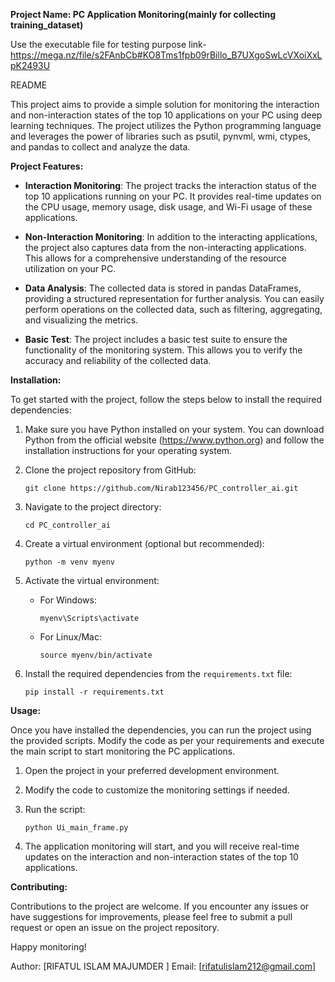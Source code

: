 **Project Name: PC Application Monitoring(mainly for collecting training_dataset)**

Use the executable file for testing purpose 
link-https://mega.nz/file/s2FAnbCb#KO8Tms1fpb09rBillo_B7UXgoSwLcVXoiXxLpK2493U



README

This project aims to provide a simple solution for monitoring the interaction and non-interaction states of the top 10 applications on your PC using deep learning techniques. The project utilizes the Python programming language and leverages the power of libraries such as psutil, pynvml, wmi, ctypes, and pandas to collect and analyze the data.

**Project Features:**

- **Interaction Monitoring**: The project tracks the interaction status of the top 10 applications running on your PC. It provides real-time updates on the CPU usage, memory usage, disk usage, and Wi-Fi usage of these applications.

- **Non-Interaction Monitoring**: In addition to the interacting applications, the project also captures data from the non-interacting applications. This allows for a comprehensive understanding of the resource utilization on your PC.

- **Data Analysis**: The collected data is stored in pandas DataFrames, providing a structured representation for further analysis. You can easily perform operations on the collected data, such as filtering, aggregating, and visualizing the metrics.

- **Basic Test**: The project includes a basic test suite to ensure the functionality of the monitoring system. This allows you to verify the accuracy and reliability of the collected data.

**Installation:**

To get started with the project, follow the steps below to install the required dependencies:

1. Make sure you have Python installed on your system. You can download Python from the official website (https://www.python.org) and follow the installation instructions for your operating system.

2. Clone the project repository from GitHub:
   ```
   git clone https://github.com/Nirab123456/PC_controller_ai.git
   ```

3. Navigate to the project directory:
   ```
   cd PC_controller_ai
   ```

4. Create a virtual environment (optional but recommended):
   ```
   python -m venv myenv
   ```

5. Activate the virtual environment:
   - For Windows:
     ```
     myenv\Scripts\activate
     ```
   - For Linux/Mac:
     ```
     source myenv/bin/activate
     ```

6. Install the required dependencies from the `requirements.txt` file:
   ```
   pip install -r requirements.txt
   ```

**Usage:**

Once you have installed the dependencies, you can run the project using the provided scripts. Modify the code as per your requirements and execute the main script to start monitoring the PC applications.

1. Open the project in your preferred development environment.

2. Modify the code to customize the monitoring settings if needed.

4. Run the script:
   ```
   python Ui_main_frame.py
   ```

5. The application monitoring will start, and you will receive real-time updates on the interaction and non-interaction states of the top 10 applications.

**Contributing:**

Contributions to the project are welcome. If you encounter any issues or have suggestions for improvements, please feel free to submit a pull request or open an issue on the project repository.


Happy monitoring!

Author: [RIFATUL ISLAM MAJUMDER ]
Email: [rifatulislam212@gmail.com]
